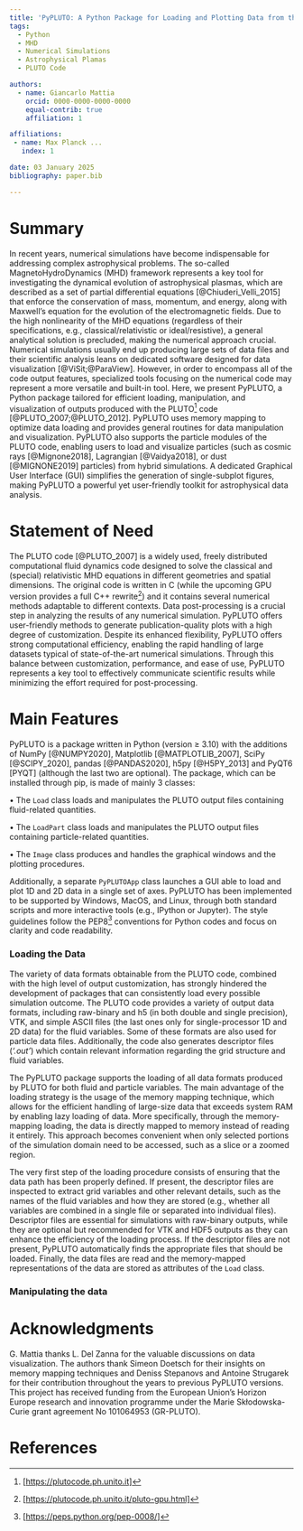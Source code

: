 ```yaml
---
title: 'PyPLUTO: A Python Package for Loading and Plotting Data from the PLUTO Code'
tags:
  - Python
  - MHD
  - Numerical Simulations
  - Astrophysical Plamas
  - PLUTO Code

authors:
  - name: Giancarlo Mattia
    orcid: 0000-0000-0000-0000
    equal-contrib: true
    affiliation: 1

affiliations:
 - name: Max Planck ...
   index: 1

date: 03 January 2025
bibliography: paper.bib

---
```


# Summary

In recent years, numerical simulations have become indispensable for addressing complex astrophysical problems. The so-called MagnetoHydroDynamics (MHD) framework represents a key tool for investigating the dynamical evolution of astrophysical plasmas, which are described as a set of partial differential equations [@Chiuderi_Velli_2015] that enforce the conservation of mass, momentum, and energy, along with Maxwell’s equation for the evolution of the electromagnetic fields. Due to the high nonlinearity of the MHD equations (regardless of their specifications, e.g., classical/relativistic or ideal/resistive), a general analytical solution is precluded, making the numerical approach crucial. Numerical simulations usually end up producing large sets of data files and their scientific analysis leans on dedicated software designed for data visualization [@ViSit;@ParaView]. However, in order to encompass all of the code output features, specialized tools focusing on the numerical code may represent a more versatile and built-in tool. Here, we present PyPLUTO, a Python package tailored for efficient loading, manipulation, and visualization of outputs produced with the PLUTO[^1] code [@PLUTO_2007;@PLUTO_2012]. PyPLUTO uses memory mapping to optimize data loading and provides general routines for data manipulation and visualization. PyPLUTO also supports the particle modules of the PLUTO code, enabling users to load and visualize particles (such as cosmic rays [@Mignone2018], Lagrangian [@Vaidya2018], or dust [@MIGNONE2019] particles) from hybrid simulations. A dedicated Graphical User Interface (GUI) simplifies the generation of single-subplot figures, making PyPLUTO a powerful yet user-friendly toolkit for astrophysical data analysis.

[^1]: [https://plutocode.ph.unito.it]

# Statement of Need

The PLUTO code [@PLUTO_2007] is a widely used, freely distributed computational fluid dynamics code designed to solve the classical and (special) relativistic MHD equations in different geometries and spatial dimensions. The original code is written in C (while the upcoming GPU version provides a full C++ rewrite[^2]) and it contains several numerical methods adaptable to different contexts. Data post-processing is a crucial step in analyzing the results of any numerical simulation. PyPLUTO offers user-friendly methods to generate publication-quality plots with a high degree of customization. Despite its enhanced flexibility, PyPLUTO offers strong computational efficiency, enabling the rapid handling of large datasets typical of state-of-the-art numerical simulations. Through this balance between customization, performance, and ease of use, PyPLUTO represents a key tool to effectively communicate scientific results while minimizing the effort required for post-processing.

[^2]: [https://plutocode.ph.unito.it/pluto-gpu.html]

# Main Features

PyPLUTO is a package written in Python (version ≥ 3.10) with the additions of NumPy [@NUMPY2020], Matplotlib [@MATPLOTLIB_2007], SciPy [@SCIPY_2020], pandas [@PANDAS2020], h5py [@H5PY_2013] and PyQT6 [PYQT] (although the last two are optional). The package, which can be installed through pip, is made of mainly 3 classes:

• The `Load` class loads and manipulates the PLUTO output files containing fluid-related quantities.

• The `LoadPart` class loads and manipulates the PLUTO output files containing particle-related quantities.

• The `Image` class produces and handles the graphical windows and the plotting procedures.

Additionally, a separate `PyPLUTOApp` class launches a GUI able to load and plot 1D and 2D data in a single set of axes. PyPLUTO has been implemented to be supported by Windows, MacOS, and Linux, through both standard scripts and more interactive tools (e.g., IPython or Jupyter). The style guidelines follow the PEP8[^3] conventions for Python codes and focus on clarity and code readability.

[^3]: [https://peps.python.org/pep-0008/]

### Loading the Data
The variety of data formats obtainable from the PLUTO code, combined with the high level of output customization, has strongly hindered the development of packages that can consistently load every possible simulation outcome. The PLUTO code provides a variety of output data formats, including raw-binary and h5 (in both double and single precision), VTK, and simple ASCII files (the last ones only for  single-processor 1D and 2D data) for the fluid variables. Some of these formats are also used for particle data files. Additionally, the code also generates descriptor files (*‘.out’*) which contain relevant information regarding the grid structure and fluid variables.

The PyPLUTO package supports the loading of all data formats produced by PLUTO for both fluid and particle variables. The main advantage of the loading strategy is the usage of the memory mapping technique, which allows for the efficient handling of large-size data that exceeds system RAM by enabling lazy loading of data. More specifically, through the memory-mapping loading, the data is directly mapped to memory instead of reading it entirely. This approach becomes convenient when only selected portions of the simulation domain need to be accessed, such as a slice or a zoomed region.

The very first step of the loading procedure consists of ensuring that the data path has been properly defined. If present, the descriptor files are inspected to extract grid variables and other relevant details, such as the names of the fluid variables and how they are stored (e.g., whether all variables are combined in a single file or separated into individual files). Descriptor files are essential for simulations with raw-binary outputs, while they are optional but recommended for VTK and HDF5 outputs as they can enhance the efficiency of the loading process. If the descriptor files are not present, PyPLUTO automatically finds the appropriate files that should be loaded. Finally, the data files are read and the memory-mapped representations of the data are stored as attributes of the `Load` class.

### Manipulating the data

# Acknowledgments

G. Mattia thanks L. Del Zanna for the valuable discussions on data visualization. The authors thank Simeon Doetsch for their insights on memory mapping techniques and Deniss Stepanovs and Antoine Strugarek for their contribution throughout the years to previous PyPLUTO versions. This project has received funding from the European Union’s Horizon Europe research and innovation programme under the Marie Skłodowska-Curie grant agreement No 101064953 (GR-PLUTO).

# References